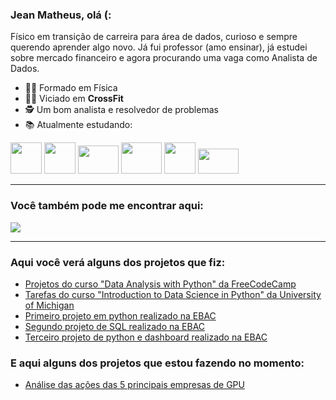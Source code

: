 ### Jean Matheus, olá (:
Físico em transição de carreira para área de dados, curioso e sempre querendo aprender algo novo. Já fui professor (amo ensinar), já estudei sobre mercado financeiro e agora procurando uma vaga como Analista de Dados.

- 👨‍🎓 Formado em Física
- 🏋️‍♂️ Viciado em **CrossFit**
- 🕵️ Um bom analista e resolvedor de problemas
- 📚 Atualmente estudando:
<div display="inline">
<img width="50" height="50" src="https://cdn.jsdelivr.net/gh/devicons/devicon/icons/python/python-original-wordmark.svg" />
<img width="50" height="50" src="https://cdn.jsdelivr.net/gh/devicons/devicon/icons/pandas/pandas-original.svg" />
<img width="65" height="45" src="https://img.shields.io/badge/scikit--learn-%23F7931E.svg?style=for-the-badge&logo=scikit-learn&logoColor=white" />
<img width="65" height="50" src="https://upload.wikimedia.org/wikipedia/commons/8/87/Sql_data_base_with_logo.png" />
<img width="50" height="50" src="https://upload.wikimedia.org/wikipedia/commons/c/cf/New_Power_BI_Logo.svg" />
 <img width="65" height="40" src="https://img.shields.io/badge/AWS-%23FF9900.svg?style=for-the-badge&logo=amazon-aws&logoColor=white" />
</div>

---

### Você também pode me encontrar aqui:

<a href="https://www.linkedin.com/in/jean-matheus-sm/"><img src="https://img.shields.io/badge/linkedin-%230077B5.svg?style=for-the-badge&logo=linkedin&logoColor=white"></a>

---

### Aqui você verá alguns dos projetos que fiz:

- <a href="https://github.com/jeanmatheuss/jean-FreeCodeCamp">Projetos do curso "Data Analysis with Python" da FreeCodeCamp</a>
- <a href="https://github.com/jeanmatheuss/Coursera-DATA-python">Tarefas do curso "Introduction to Data Science in Python" da University of Michigan</a>
- <a href="https://github.com/jeanmatheuss/jean-EBAC-Python">Primeiro projeto em python realizado na EBAC</a>
- <a href="https://github.com/jeanmatheuss/jean-EBAC-SQL">Segundo projeto de SQL realizado na EBAC</a>
- <a href="https://github.com/jeanmatheuss/EBAC-project2/tree/main">Terceiro projeto de python e dashboard realizado na EBAC</a>


### E aqui alguns dos projetos que estou fazendo no momento:

- <a href="https://github.com/jeanmatheuss/GPU-stocks-price">Análise das ações das 5 principais empresas de GPU</a>
